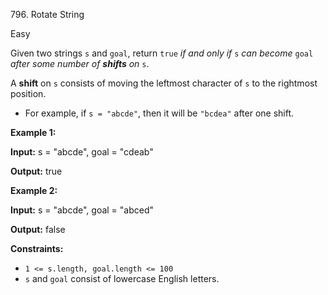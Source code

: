 796\. Rotate String

Easy

Given two strings `s` and `goal`, return `true` _if and only if_ `s` _can become_ `goal` _after some number of **shifts** on_ `s`.

A **shift** on `s` consists of moving the leftmost character of `s` to the rightmost position.

*   For example, if `s = "abcde"`, then it will be `"bcdea"` after one shift.

**Example 1:**

**Input:** s = "abcde", goal = "cdeab"

**Output:** true

**Example 2:**

**Input:** s = "abcde", goal = "abced"

**Output:** false

**Constraints:**

*   `1 <= s.length, goal.length <= 100`
*   `s` and `goal` consist of lowercase English letters.